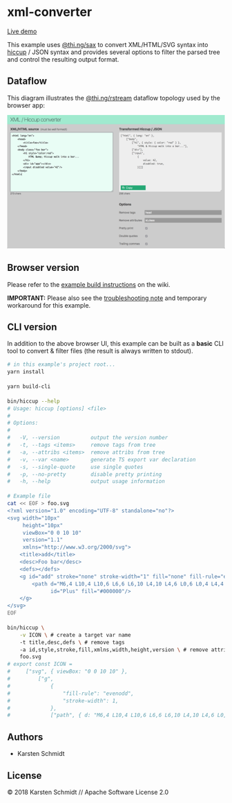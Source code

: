 # xml-converter

[Live demo](http://demo.thi.ng/umbrella/xml-converter/)

This example uses
[@thi.ng/sax](https://github.com/thi-ng/umbrella/tree/develop/packages/sax)
to convert XML/HTML/SVG syntax into
[hiccup](https://github.com/thi-ng/umbrella/tree/develop/packages/hiccup)
/ JSON syntax and provides several options to filter the parsed tree and
control the resulting output format.

## Dataflow

This diagram illustrates the
[@thi.ng/rstream](https://github.com/thi-ng/umbrella/tree/develop/packages/rstream)
dataflow topology used by the browser app:

![dataflow](https://raw.githubusercontent.com/thi-ng/umbrella/master/assets/examples/xml-converter.png)

## Browser version

Please refer to the [example build
instructions](https://github.com/thi-ng/umbrella/wiki/Example-build-instructions)
on the wiki.

**IMPORTANT:** Please also see the [troubleshooting
note](https://github.com/thi-ng/umbrella/wiki/Example-build-instructions#troubleshooting)
and temporary workaround for this example.

## CLI version

In addition to the above browser UI, this example can be built as a
**basic** CLI tool to convert & filter files (the result is always
written to stdout).

```bash
# in this example's project root...
yarn install

yarn build-cli

bin/hiccup --help
# Usage: hiccup [options] <file>
#
# Options:
#
#   -V, --version          output the version number
#   -t, --tags <items>     remove tags from tree
#   -a, --attribs <items>  remove attribs from tree
#   -v, --var <name>       generate TS export var declaration
#   -s, --single-quote     use single quotes
#   -p, --no-pretty        disable pretty printing
#   -h, --help             output usage information

# Example file
cat << EOF > foo.svg
<?xml version="1.0" encoding="UTF-8" standalone="no"?>
<svg width="10px"
     height="10px"
     viewBox="0 0 10 10"
     version="1.1"
     xmlns="http://www.w3.org/2000/svg">
    <title>add</title>
    <desc>Foo bar</desc>
    <defs></defs>
    <g id="add" stroke="none" stroke-width="1" fill="none" fill-rule="evenodd">
        <path d="M6,4 L10,4 L10,6 L6,6 L6,10 L4,10 L4,6 L0,6 L0,4 L4,4 L4,0 L6,0 L6,4 Z"
              id="Plus" fill="#000000"/>
    </g>
</svg>
EOF

bin/hiccup \
    -v ICON \ # create a target var name
    -t title,desc,defs \ # remove tags
    -a id,style,stroke,fill,xmlns,width,height,version \ # remove attribs
    foo.svg
# export const ICON =
#     ["svg", { viewBox: "0 0 10 10" },
#         ["g",
#             {
#                 "fill-rule": "evenodd",
#                 "stroke-width": 1,
#             },
#             ["path", { d: "M6,4 L10,4 L10,6 L6,6 L6,10 L4,10 L4,6 L0,6 L0,4 L4,4 L4,0 L6,0 L6,4 Z" }]]];
```

## Authors

- Karsten Schmidt

## License

&copy; 2018 Karsten Schmidt // Apache Software License 2.0
